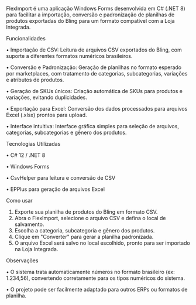 FlexImport é uma aplicação Windows Forms desenvolvida em C# (.NET 8) para facilitar a importação, conversão e padronização de planilhas de produtos exportadas do Bling para um formato compatível com a Loja Integrada.

Funcionalidades

•	Importação de CSV: Leitura de arquivos CSV exportados do Bling, com suporte a diferentes formatos numéricos brasileiros.

•	Conversão e Padronização: Geração de planilhas no formato esperado por marketplaces, com tratamento de categorias, subcategorias, variações e atributos de produtos.

•	Geração de SKUs únicos: Criação automática de SKUs para produtos e variações, evitando duplicidades.

•	Exportação para Excel: Conversão dos dados processados para arquivos Excel (.xlsx) prontos para upload.

•	Interface intuitiva: Interface gráfica simples para seleção de arquivos, categorias, subcategorias e gênero dos produtos.

Tecnologias Utilizadas

•	C# 12 / .NET 8

•	Windows Forms

•	CsvHelper para leitura e conversão de CSV

•	EPPlus para geração de arquivos Excel

Como usar

1.	Exporte sua planilha de produtos do Bling em formato CSV.
2.	Abra o FlexImport, selecione o arquivo CSV e defina o local de salvamento.
3.	Escolha a categoria, subcategoria e gênero dos produtos.
4.	Clique em "Converter" para gerar a planilha padronizada.
5.	O arquivo Excel será salvo no local escolhido, pronto para ser importado na Loja Integrada.
   
Observações

•	O sistema trata automaticamente números no formato brasileiro (ex: 1.234,56), convertendo corretamente para os tipos numéricos do sistema.

•	O projeto pode ser facilmente adaptado para outros ERPs ou formatos de planilha.

